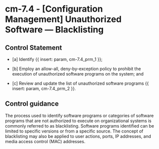 # cm-7.4 - \[Configuration Management\] Unauthorized Software — Blacklisting

## Control Statement

- \[a\] Identify {{ insert: param, cm-7.4_prm_1 }};

- \[b\] Employ an allow-all, deny-by-exception policy to prohibit the execution of unauthorized software programs on the system; and

- \[c\] Review and update the list of unauthorized software programs {{ insert: param, cm-7.4_prm_2 }}.

## Control guidance

The process used to identify software programs or categories of software programs that are not authorized to execute on organizational systems is commonly referred to as blacklisting. Software programs identified can be limited to specific versions or from a specific source. The concept of blacklisting may also be applied to user actions, ports, IP addresses, and media access control (MAC) addresses.
